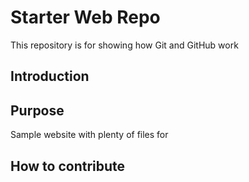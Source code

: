 # Starter Web Repo

This repository is for showing how Git and GitHub work


## Introduction

## Purpose

Sample website with plenty of files for

## How to contribute